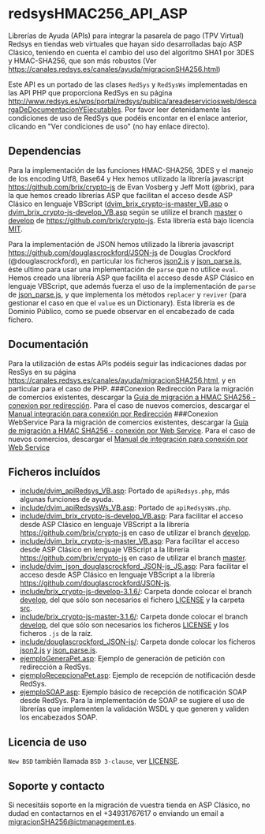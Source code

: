 # redsysHMAC256_API_ASP

Librerías de Ayuda (APIs) para integrar la pasarela de pago (TPV Virtual) Redsys en tiendas web virtuales que hayan sido desarrolladas bajo ASP Clásico, teniendo en cuenta el cambio del uso del algoritmo SHA1 por 3DES y HMAC-SHA256, que son más robustos (Ver https://canales.redsys.es/canales/ayuda/migracionSHA256.html)


Este API es un portado de las clases `RedSys` y `RedSysWs` implementadas en las API PHP que proporciona RedSys en su página http://www.redsys.es/wps/portal/redsys/publica/areadeserviciosweb/descargaDeDocumentacionYEjecutables. Por favor leer detenidamente las condiciones de uso de RedSys que podéis encontar en el enlace anterior, clicando en "Ver condiciones de uso" (no hay enlace directo).

## Dependencias

Para la implementación de las funciones HMAC-SHA256, 3DES y el manejo de los encoding Utf8, Base64 y Hex hemos utilizado la librería javascript https://github.com/brix/crypto-js de Evan Vosberg y Jeff Mott (@brix), para la que hemos creado librerías ASP que facilitan el acceso desde ASP Clásico en lenguaje VBScript ([dvim_brix_crypto-js-master_VB.asp](dvim_brix_crypto-js-master_VB.asp) o [dvim_brix_crypto-js-develop_VB.asp](dvim_brix_crypto-js-develop_VB.asp) según se utilize el branch [master](https://github.com/brix/crypto-js/tree/master) o [develop](https://github.com/brix/crypto-js/tree/develop) de https://github.com/brix/crypto-js. Esta librería está bajo licencia [MIT](http://opensource.org/licenses/MIT).

Para la implementación de JSON hemos utilizado la librería javascript https://github.com/douglascrockford/JSON-js de Douglas Crockford (@douglascrockford), en particular los ficheros [json2.js](https://github.com/douglascrockford/JSON-js/blob/master/json2.js) y [json_parse.js](https://github.com/douglascrockford/JSON-js/blob/master/json_parse.js), éste ultimo para usar una implementación de `parse` que no utilice `eval`. Hemos creado una librería ASP que facilita el acceso desde ASP Clásico en lenguaje VBScript, que además fuerza el uso de la implementación de `parse` de [json_parse.js](https://github.com/douglascrockford/JSON-js/blob/master/json_parse.js), y que implementa los métodos `replacer` y `reviver` (para gestionar el caso en que el `value` es un Dictionary). Esta librería es de Dominio Público, como se puede observar en el encabezado de cada fichero.

## Documentación
Para la utilización de estas APIs podéis seguir las indicaciones dadas por ResSys en su página https://canales.redsys.es/canales/ayuda/migracionSHA256.html, y en particular para el caso de PHP.
###Conexion Redirección
Para la migración de comercios existentes, descargar la [Guia de migración a HMAC SHA256 - conexion por redirección](https://canales.redsys.es/canales/ayuda/documentacion/Guia%20migracion%20a%20HMAC%20SHA256%20-%20conexion%20por%20redireccion.pdf).
Para el caso de nuevos comercios, descargar el [Manual integración para conexión por Redirección](https://canales.redsys.es/canales/ayuda/documentacion/Manual%20integracion%20para%20conexion%20por%20Redireccion.pdf)
###Conexion WebService
Para la migración de comercios existentes, descargar la [Guia de migración a HMAC SHA256 - conexión por Web Service](https://canales.redsys.es/canales/ayuda/documentacion/Guia%20migracion%20a%20HMAC%20SHA256%20-%20conexion%20por%20Web%20Service.pdf).
Para el caso de nuevos comercios, descargar el [Manual de integración para conexión por Web Service](https://canales.redsys.es/canales/ayuda/documentacion/Manual%20integracion%20para%20conexion%20por%20Web%20Service.pdf)

## Ficheros incluídos
* [include/dvim_apiRedsys_VB.asp](include/dvim_apiRedsys_VB.asp): Portado de `apiRedsys.php`, más algunas funciones de ayuda.
* [include/dvim_apiRedsysWs_VB.asp](include/dvim_apiRedsysWs_VB.asp): Portado de `apiRedsysWs.php`.
* [include/dvim_brix_crypto-js-develop_VB.asp](include/dvim_brix_crypto-js-develop_VB.asp): Para facilitar el acceso desde ASP Clásico en lenguaje VBScript a la librería https://github.com/brix/crypto-js en caso de utilizar el branch [develop](https://github.com/brix/crypto-js/tree/develop).
* [include/dvim_brix_crypto-js-master_VB.asp](include/dvim_brix_crypto-js-master_VB.asp): Para facilitar el acceso desde ASP Clásico en lenguaje VBScript a la librería https://github.com/brix/crypto-js en caso de utilizar el branch [master](https://github.com/brix/crypto-js/tree/master).
* [include/dvim_json_douglascrockford_JSON-js_JS.asp](include/dvim_json_douglascrockford_JSON-js_JS.asp): Para facilitar el acceso desde ASP Clásico en lenguaje VBScript a la librería https://github.com/douglascrockford/JSON-js.
* [include/brix_crypto-js-develop-3.1.6/](include/brix_crypto-js-develop-3.1.6): Carpeta donde colocar el branch [develop](https://github.com/brix/crypto-js/tree/develop), del que sólo son necesarios el fichero [LICENSE](https://github.com/brix/crypto-js/blob/develop/LICENSE) y la carpeta [src](https://github.com/brix/crypto-js/tree/develop/src).
* [include/brix_crypto-js-master-3.1.6/](include/brix_crypto-js-master-3.1.6): Carpeta donde colocar el branch [develop](https://github.com/brix/crypto-js/tree/develop), del que sólo son necesarios los ficheros [LICENSE](https://github.com/brix/crypto-js/blob/master/LICENSE) y los ficheros `.js` de la raíz.
* [include/douglascrockford_JSON-js/](include/douglascrockford_JSON-js): Carpeta donde colocar los ficheros [json2.js](https://github.com/douglascrockford/JSON-js/blob/master/json2.js) y [json_parse.js](https://github.com/douglascrockford/JSON-js/blob/master/json_parse.js).
* [ejemploGeneraPet.asp](ejemploGeneraPet.asp): Ejemplo de generación de petición con redirección a RedSys.
* [ejemploRecepcionaPet.asp](ejemploRecepcionaPet.asp): Ejemplo de recepción de notificación desde RedSys.
* [ejemploSOAP.asp](ejemploSOAP.asp): Ejemplo básico de recepción de notificación SOAP desde RedSys. Para la implementación de SOAP se sugiere el uso de librerías que implementen la validación WSDL y que generen y validen los encabezados SOAP.

## Licencia de uso
`New BSD` también llamada `BSD 3-clause`, ver [LICENSE](LICENSE).

## Soporte y contacto
Si necesitáis soporte en la migración de vuestra tienda en ASP Clásico, no dudad en contactarnos en el +34931767617 o enviando un email a migracionSHA256@ictmanagement.es.

